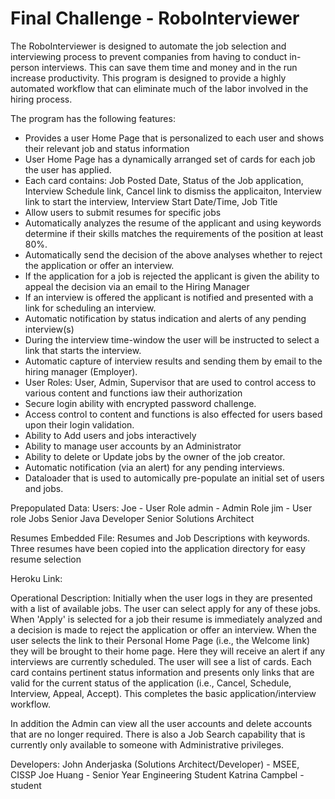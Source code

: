 # Final Challenge - RoboInterviewer

The RoboInterviewer is designed to automate the job selection and interviewing process to prevent companies from having to conduct in-person interviews. This can save them time and money and in the run increase productivity. This program is designed to provide a highly automated workflow that can eliminate much of the labor involved in the hiring process.

The program has the following features:
* Provides a user Home Page that is personalized to each user and shows their relevant job and status information
* User Home Page has a dynamically arranged set of cards for each job the user has applied.
* Each card contains: Job Posted Date, Status of the Job application, Interview Schedule link, Cancel link to dismiss the applicaiton,
  Interview link to start the interview, Interview Start Date/Time, Job Title
* Allow users to submit resumes for specific jobs
* Automatically analyzes the resume of the applicant and using keywords determine if their skills matches the requirements of the position at least 80%.
* Automatically send the decision of the above analyses whether to reject the application or offer an interview.
* If the application for a job is rejected the applicant is given the ability to appeal the decision via an email to the Hiring Manager
* If an interview is offered the applicant is notified and presented with a link for scheduling an interview.
* Automatic notification by status indication and alerts of any pending interview(s)
* During the interview time-window the user will be instructed to select a link that starts the interview.
* Automatic capture of interview results and sending them by email to the hiring manager (Employer).
* User Roles: User, Admin, Supervisor that are used to control access to various content and functions iaw their authorization
* Secure login ability with encrypted password challenge.
* Access control to content and functions is also effected for users based upon their login validation.
* Ability to Add users and jobs interactively
* Ability to manage user accounts by an Administrator
* Ability to delete or Update jobs by the owner of the job creator.
* Automatic notification (via an alert) for any pending interviews.
* Dataloader that is used to automically pre-populate an initial set of users and jobs.

Prepopulated Data: 
Users: 
  Joe - User Role
  admin - Admin Role
  jim - User role
Jobs
Senior Java Developer
Senior Solutions Architect

Resumes
Embedded File: Resumes and Job Descriptions with keywords.
Three resumes have been copied into the application directory for easy resume selection

Heroku Link:

Operational Description:
Initially when the user logs in they are presented with a list of available jobs. 
The user can select apply for any of these jobs.  When 'Apply' is selected for a job
their resume is immediately analyzed and a decision is made to reject the application
or offer an interview.
When the user selects the link to their Personal Home Page (i.e., the Welcome link) they 
will be brought to their home page.  Here they will receive an alert if any interviews
are currently scheduled.  The user will see a list of cards.  Each card contains 
pertinent status information and presents only links that are valid for the current
status of the application (i.e., Cancel, Schedule, Interview, Appeal, Accept). This completes 
the basic application/interview workflow.  

In addition the Admin can view all the user accounts and delete accounts that are no longer
required. There is also a Job Search capability that is currently only available to someone
with Administrative privileges.


Developers:
John Anderjaska (Solutions Architect/Developer) - MSEE, CISSP
Joe Huang - Senior Year Engineering Student
Katrina Campbel - student

